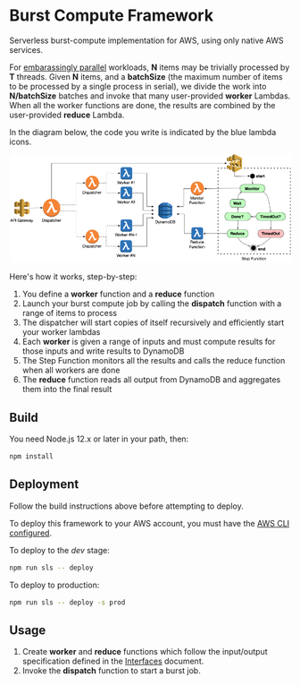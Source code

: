 # Burst Compute Framework

Serverless burst-compute implementation for AWS, using only native AWS services.

For [embarassingly parallel](https://en.wikipedia.org/wiki/Embarrassingly_parallel) workloads, **N** items may be trivially processed by **T** threads. Given **N** items, and a **batchSize** (the maximum number of items to be processed by a single process in serial), we divide the work into **N/batchSize** batches and invoke that many user-provided **worker** Lambdas. When all the worker functions are done, the results are combined by the user-provided **reduce** Lambda. 

In the diagram below, the code you write is indicated by the blue lambda icons.

![Architecture Diagram](docs/burst-compute-diagram.png)

Here's how it works, step-by-step:
1) You define a **worker** function and a **reduce** function
2) Launch your burst compute job by calling the **dispatch** function with a range of items to process
3) The dispatcher will start copies of itself recursively and efficiently start your worker lambdas
4) Each **worker** is given a range of inputs and must compute results for those inputs and write results to DynamoDB
5) The Step Function monitors all the results and calls the reduce function when all workers are done
6) The **reduce** function reads all output from DynamoDB and aggregates them into the final result

## Build

You need Node.js 12.x or later in your path, then:

```bash
npm install
```

## Deployment

Follow the build instructions above before attempting to deploy.

To deploy this framework to your AWS account, you must have the [AWS CLI configured](https://www.serverless.com/framework/docs/providers/aws/guide/credentials#sign-up-for-an-aws-account).

To deploy to the *dev* stage:
```bash
npm run sls -- deploy
```

To deploy to production:
```bash
npm run sls -- deploy -s prod
```

## Usage

1. Create **worker** and **reduce** functions which follow the input/output specification defined in the [Interfaces](docs/Interfaces.md) document.
2. Invoke the **dispatch** function to start a burst job. 
